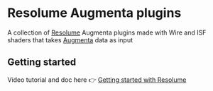 # Resolume Augmenta plugins

A collection of [Resolume](https://resolume.com/) Augmenta plugins made with Wire and ISF shaders that takes [Augmenta](https://www.augmenta.tech) data as input

## Getting started

Video tutorial and doc here 👉 [Getting started with Resolume](https://resolume.docs.augmenta.tech/)
